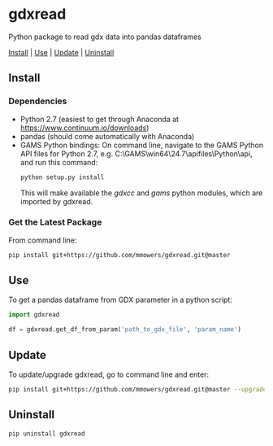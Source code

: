 # gdxread

Python package to read gdx data into pandas dataframes

[Install](#install) | [Use](#use) | [Update](#update) | [Uninstall](#uninstall)

## Install

### Dependencies

- Python 2.7 (easiest to get through Anaconda at https://www.continuum.io/downloads)
- pandas (should come automatically with Anaconda)
- GAMS Python bindings: On command line, navigate to the GAMS Python API files for Python 2.7, e.g. C:\GAMS\win64\24.7\apifiles\Python\api, and run this command:
  ```bash
  python setup.py install
  ```
  This will make available the *gdxcc* and *gams* python modules, which are imported by gdxread.

### Get the Latest Package
From command line:
```bash
pip install git+https://github.com/mmowers/gdxread.git@master
```

## Use

To get a pandas dataframe from GDX parameter in a python script:

```python
import gdxread

df = gdxread.get_df_from_param('path_to_gdx_file', 'param_name')
```

## Update

To update/upgrade gdxread, go to command line and enter:

```bash
pip install git+https://github.com/mmowers/gdxread.git@master --upgrade
```

## Uninstall

```
pip uninstall gdxread
```